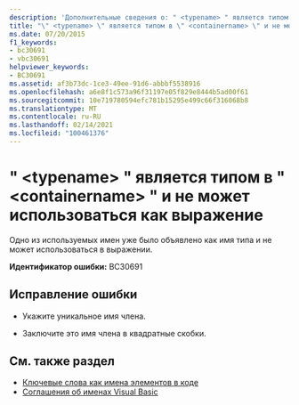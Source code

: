 ```yaml
---
description: 'Дополнительные сведения о: " <typename> " является типом в " <containername> " и не может использоваться как выражение'
title: "\" <typename> \" является типом в \" <containername> \" и не может использоваться как выражение"
ms.date: 07/20/2015
f1_keywords:
- bc30691
- vbc30691
helpviewer_keywords:
- BC30691
ms.assetid: af3b73dc-1ce3-49ee-91d6-abbbf5538916
ms.openlocfilehash: a6e8f1c573a96f31197e05f829e8444b5ad00f61
ms.sourcegitcommit: 10e719780594efc781b15295e499c66f316068b8
ms.translationtype: MT
ms.contentlocale: ru-RU
ms.lasthandoff: 02/14/2021
ms.locfileid: "100461376"
---
```

# <a name="typename-is-a-type-in-containername-and-cannot-be-used-as-an-expression"></a>" \<typename> " является типом в " \<containername> " и не может использоваться как выражение

Одно из используемых имен уже было объявлено как имя типа и не может использоваться в выражении.  
  
 **Идентификатор ошибки:** BC30691  
  
## <a name="to-correct-this-error"></a>Исправление ошибки  
  
- Укажите уникальное имя члена.  
  
- Заключите это имя члена в квадратные скобки.  
  
## <a name="see-also"></a>См. также раздел

- [Ключевые слова как имена элементов в коде](../programming-guide/program-structure/keywords-as-element-names-in-code.md)
- [Соглашения об именах Visual Basic](../programming-guide/program-structure/naming-conventions.md)
